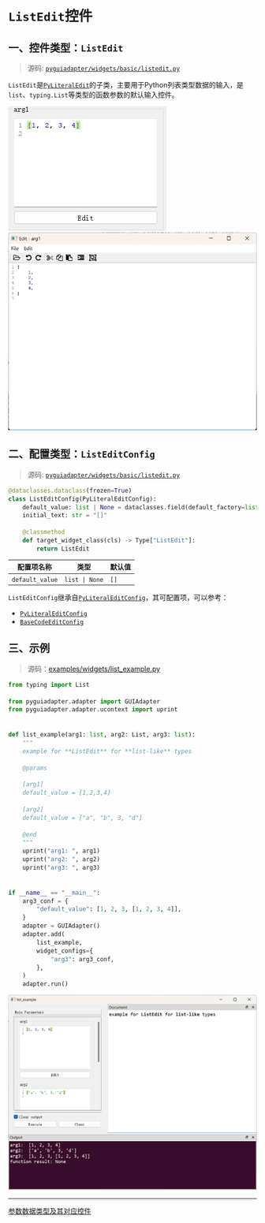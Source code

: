 # `ListEdit`控件

## 一、控件类型：`ListEdit`

> 源码: [`pyguiadapter/widgets/basic/listedit.py`]()



`ListEdit`是[`PyLiteralEdit`](widgets/any.md)的子类，主要用于Python列表类型数据的输入，是`list`、`typing.List`等类型的函数参数的默认输入控件。

<img src="../images/list.png" />   <img src="../images/list_editor.png" />

## 二、配置类型：`ListEditConfig`

> 源码: [`pyguiadapter/widgets/basic/listedit.py`]()

```python
@dataclasses.dataclass(frozen=True)
class ListEditConfig(PyLiteralEditConfig):
    default_value: list | None = dataclasses.field(default_factory=list)
    initial_text: str = "[]"

    @classmethod
    def target_widget_class(cls) -> Type["ListEdit"]:
        return ListEdit
```

| 配置项名称      | 类型           | 默认值 |
| --------------- | -------------- | ------ |
| `default_value` | `list \| None` | `[]`   |

`ListEditConfig`继承自[`PyLiteralEditConfig`](widgets/any.md)，其可配置项，可以参考：

- [`PyLiteralEditConfig`](widgets/any.md)
- [`BaseCodeEditConfig`](widgets/base_code_edit.md)



## 三、示例

> 源码：[examples/widgets/list_example.py]()

```python
from typing import List

from pyguiadapter.adapter import GUIAdapter
from pyguiadapter.adapter.ucontext import uprint


def list_example(arg1: list, arg2: List, arg3: list):
    """
    example for **ListEdit** for **list-like** types

    @params

    [arg1]
    default_value = [1,2,3,4]

    [arg2]
    default_value = ["a", "b", 3, "d"]

    @end
    """
    uprint("arg1: ", arg1)
    uprint("arg2: ", arg2)
    uprint("arg3: ", arg3)


if __name__ == "__main__":
    arg3_conf = {
        "default_value": [1, 2, 3, [1, 2, 3, 4]],
    }
    adapter = GUIAdapter()
    adapter.add(
        list_example,
        widget_configs={
            "arg3": arg3_conf,
        },
    )
    adapter.run()

```

<img src="../images/list_example.png" />



---

[参数数据类型及其对应控件](widgets/types_and_widgets.md)